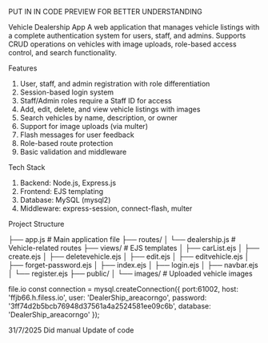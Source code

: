 PUT IN IN CODE PREVIEW FOR BETTER UNDERSTANDING

Vehicle Dealership App
A web application that manages vehicle listings with a complete authentication system for users, staff, and admins. Supports CRUD operations on vehicles with image uploads, role-based access control, and search functionality.

Features
1. User, staff, and admin registration with role differentiation
2. Session-based login system
3. Staff/Admin roles require a Staff ID for access
4. Add, edit, delete, and view vehicle listings with images
5. Search vehicles by name, description, or owner
6. Support for image uploads (via multer)
7. Flash messages for user feedback
8. Role-based route protection
9. Basic validation and middleware

Tech Stack
1. Backend: Node.js, Express.js
2. Frontend: EJS templating
3. Database: MySQL (mysql2)
4. Middleware: express-session, connect-flash, multer

Project Structure

├── app.js                   # Main application file
├── routes/
│   └── dealership.js        # Vehicle-related routes
├── views/                   # EJS templates
│   ├── carList.ejs
│   ├── create.ejs
│   ├── deletevehicle.ejs
│   ├── edit.ejs
│   ├── editvehicle.ejs
│   ├── forget-password.ejs
│   ├── index.ejs
│   ├── login.ejs
│   ├── navbar.ejs
│   └── register.ejs
├── public/
│   └── images/              # Uploaded vehicle images


file.io
const connection = mysql.createConnection({
    port:61002,
    host: 'ffjb66.h.filess.io',
    user: 'DealerShip_areacorngo',
    password: '3ff74d2b5bcb76948d37561a4a2524581ee09c6b',
    database: 'DealerShip_areacorngo'
});


31/7/2025
Did manual Update of code

